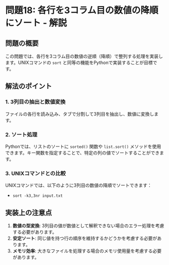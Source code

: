 # 問題18: 各行を3コラム目の数値の降順にソート - 解説

## 問題の概要
この問題では、各行を3コラム目の数値の逆順（降順）で整列する処理を実装します。UNIXコマンドの `sort` と同等の機能をPythonで実装することが目標です。

## 解法のポイント

### 1. 3列目の抽出と数値変換
ファイルの各行を読み込み、タブで分割して3列目を抽出し、数値に変換します。

### 2. ソート処理
Pythonでは、リストのソートに `sorted()` 関数や `list.sort()` メソッドを使用できます。キー関数を指定することで、特定の列の値でソートすることができます。

### 3. UNIXコマンドとの比較
UNIXコマンドでは、以下のように3列目の数値の降順でソートできます：
- `sort -k3,3nr input.txt`

## 実装上の注意点
1. **数値の型変換**: 3列目の値が数値として解釈できない場合のエラー処理を考慮する必要があります。
2. **安定ソート**: 同じ値を持つ行の順序を維持するかどうかを考慮する必要があります。
3. **メモリ効率**: 大きなファイルを処理する場合のメモリ使用量を考慮する必要があります。
